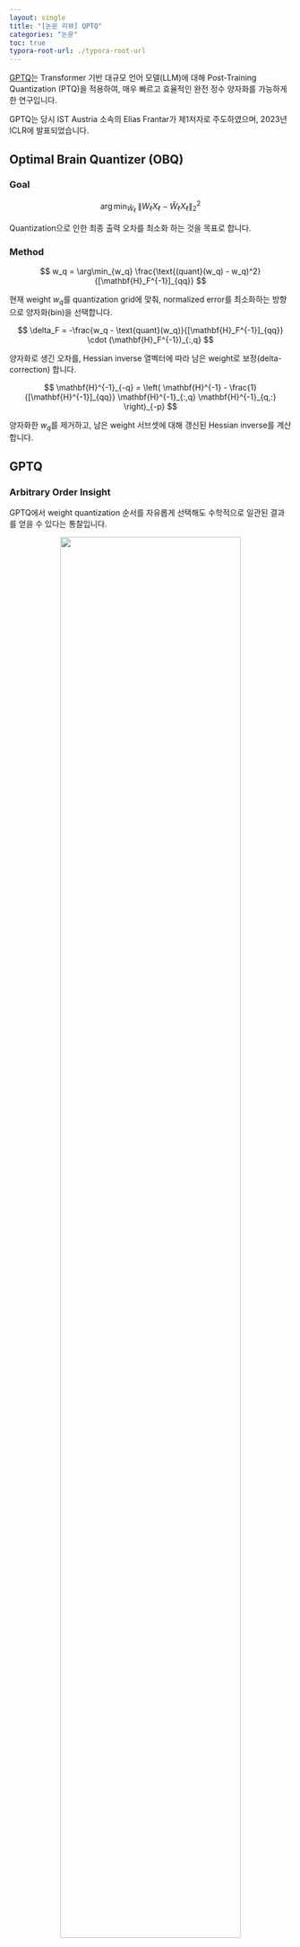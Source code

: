 ```yaml
---
layout: single
title: "[논문 리뷰] QPTQ"
categories: "논문"
toc: true
typora-root-url: ./typora-root-url
---
```


[GPTQ](https://arxiv.org/abs/2210.17323)는 Transformer 기반 대규모 언어 모델(LLM)에 대해 Post-Training Quantization (PTQ)을 적용하여, 매우 빠르고 효율적인 완전 정수 양자화를 가능하게 한 연구입니다.

GPTQ는 당시 IST Austria 소속의 Elias Frantar가 제1저자로 주도하였으며, 2023년 ICLR에 발표되었습니다.

## Optimal Brain Quantizer (OBQ)

### Goal

$$
\arg\min_{\widehat{W}_\ell} \; \| W_\ell X_\ell - \widehat{W}_\ell X_\ell \|_2^2
$$

Quantization으로 인한 최종 출력 오차를 최소화 하는 것을 목표로 합니다. 

### Method

$$
w_q = \arg\min_{w_q} \frac{\text{(quant}(w_q) - w_q)^2}
{[\mathbf{H}_F^{-1}]_{qq}}
$$

현재 weight $w_q$를 quantization grid에 맞춰, normalized error를 최소화하는 방향으로 양자화(bin)을 선택합니다. 

$$
\delta_F = -\frac{w_q - \text{quant}(w_q)}{[\mathbf{H}_F^{-1}]_{qq}} \cdot (\mathbf{H}_F^{-1})_{:,q}
$$

양자화로 생긴 오차를, Hessian inverse 열벡터에 따라 남은 weight로 보정(delta-correction) 합니다. 

$$
\mathbf{H}^{-1}_{-q} = \left( \mathbf{H}^{-1} - \frac{1}{[\mathbf{H}^{-1}]_{qq}} \mathbf{H}^{-1}_{:,q} \mathbf{H}^{-1}_{q,:} \right)_{-p}
$$

양자화한 $w_q$를 제거하고, 남은 weight 서브셋에 대해 갱신된 Hessian inverse를 계산합니다. 

## GPTQ

### Arbitrary Order Insight 

GPTQ에서 weight quantization 순서를 자유롭게 선택해도 수학적으로 일관된 결과를 얻을 수 있다는 통찰입니다.

<p align="center">
  <img src="../../images/2025-04-25-gptq/image-20250428154017175.png" width="80%">
</p>

### Lazy Batch-Updates 

여러 weight 업데이트를 한 번에 모아서 처리합니다. 

$$
\delta_F = -\left( \mathbf{w}_Q - \text{quant}(\mathbf{w}_Q) \right) 
( \left[ \mathbf{H}_F^{-1} \right]_{QQ} )^{-1} 
( \mathbf{H}_F^{-1} )_{:,Q}
$$

$$
\mathbf{H}_Q^{-1} = 
\left( 
\mathbf{H}^{-1} 
- 
\mathbf{H}_{:,Q}^{-1}
\left( \left[ \mathbf{H}_F^{-1} \right]_{QQ} \right)^{-1}
\mathbf{H}_{Q,:}^{-1}
\right)_{-Q}
$$

### Cholesky Reformulation 

Hessian의 역행렬을 직접 계산하지 않고 Cholesky 분해를 이용합니다. 

$$
\mathbf{H}^{-1} = (LL^T)^{-1} = \text{Solve}(L, L^T, I)
$$

$\text{Solve}(L, L^T, v)$

$$
\begin{align*}
A &= LL^T \\
Ax &= v \\
LL^T x &= v \\
Ly &= v \quad &&\text{(Forward Substitution)} \\
y_i &= \frac{1}{L_{ii}} \left( v_i - \sum_{j=1}^{i-1} L_{ij} y_j \right) \quad &&\text{for } i = 1, \dotsc, n \\
L^T x &= y \quad &&\text{(Backward Substitution)} \\
x_i &= \frac{1}{L_{ii}} \left( y_i - \sum_{j=i+1}^{n} L_{ji} x_j \right) \quad &&\text{for } i = n, \dotsc, 1
\end{align*}
$$

### The Full Algorithm

**Algorithm** 1 Quantize **W** given inverse Hessian $\mathbf{H}^{-1} = (2\mathbf{X}\mathbf{X}^T + \lambda\mathbf{I})^{-1}$ and block size $B$

$$
\newcommand{\for}{\text{for}}
\newcommand{\do}{\text{do}}
\newcommand{\endfor}{\text{end for}}
\newcommand{\row}{\text{row}}
\newcommand{\col}{\text{col}}
\newcommand{\Cholesky}{\text{Cholesky}}
\newcommand{\Q}{\mathbf{Q}}
\newcommand{\E}{\mathbf{E}}
\newcommand{\H}{\mathbf{H}}
\newcommand{\W}{\mathbf{W}}

\begin{align*}
&Q \leftarrow \mathbf{0}_{d_\row \times d_\col} && quantized \ output \\
&E \leftarrow \mathbf{0}_{d_\row \times B}      && block \ quantization \ error \\ 
&\H^{-1} \leftarrow \Cholesky(\H^{-1})^T        && Hessian \ inverse \ information \\
&\for \ i = 0, B, 2B, \dots, \do \\     
& \quad \for j = i, \dots, i + B - 1 \ \do \\
& \quad \quad \Q_{:, j} \leftarrow \text{quant}{\W_{:, j}}  && quantize \ column \\
& \quad \quad \E_{:, j-i} \leftarrow (\W_{:, j} - \Q_{:, j}) / [\H^{-1}]_{jj} && quantuzation \ error \\ 
& \quad \quad \W_{:, j:(i+B)} \leftarrow \W_{:, j:(i+B)} - \E_{:, j-i} \cdot \H^{-1}_{j,j:(i+B)} && update \ weights \ in \ block \\
& \quad \endfor \\
& \quad \W_{:, (i+B):} \leftarrow \W_{:, (i+B):} - \E \cdot \H^{-1}_{i:(i+B), (i+B):} && update \ all \ remaining \ weights \\ 
& \endfor 
\end{align*}
$$
